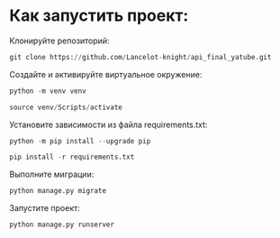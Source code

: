 <h1>Как запустить проект:</h1>

Клонируйте репозиторий:

```python
git clone https://github.com/Lancelot-knight/api_final_yatube.git
```
Cоздайте и активируйте виртуальное окружение:

```python
python -m venv venv
```
```python
source venv/Scripts/activate
```
Установите зависимости из файла requirements.txt:

```python
python -m pip install --upgrade pip
```
```python
pip install -r requirements.txt
```
Выполните миграции:

```python
python manage.py migrate
```
Запустите проект:

```python
python manage.py runserver
```
